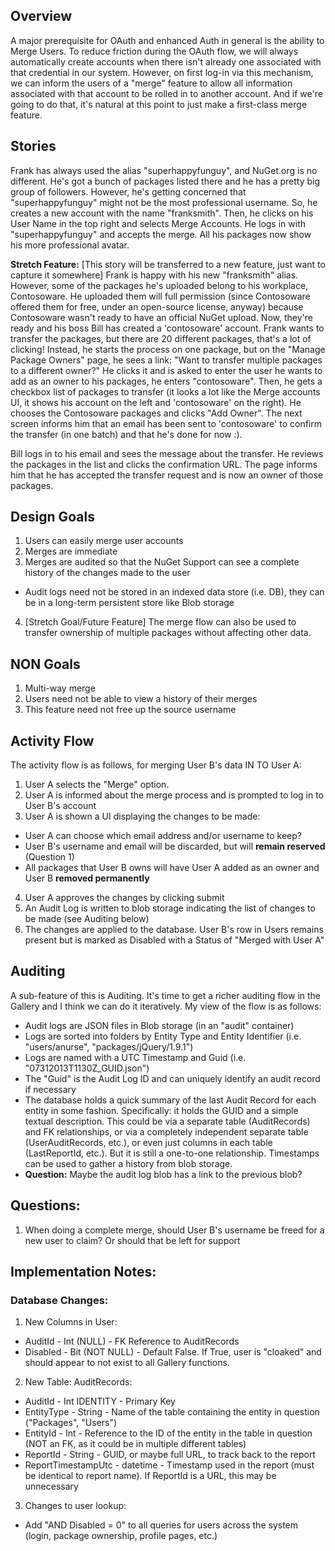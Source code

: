 ## Overview
A major prerequisite for OAuth and enhanced Auth in general is the ability to Merge Users. To reduce friction during the OAuth flow, we will always automatically create accounts when there isn't already one associated with that credential in our system. However, on first log-in via this mechanism, we can inform the users of a "merge" feature to allow all information associated with that account to be rolled in to another account. And if we're going to do that, it's natural at this point to just make a first-class merge feature.

## Stories
Frank has always used the alias "superhappyfunguy", and NuGet.org is no different. He's got a bunch of packages listed there and he has a pretty big group of followers. However, he's getting concerned that "superhappyfunguy" might not be the most professional username. So, he creates a new account with the name "franksmith". Then, he clicks on his User Name in the top right and selects Merge Accounts. He logs in with "superhappyfunguy" and accepts the merge. All his packages now show his more professional avatar.

**Stretch Feature:** [This story will be transferred to a new feature, just want to capture it somewhere]
Frank is happy with his new "franksmith" alias. However, some of the packages he's uploaded belong to his workplace, Contosoware. He uploaded them will full permission (since Contosoware offered them for free, under an open-source license, anyway) because Contosoware wasn't ready to have an official NuGet upload. Now, they're ready and his boss Bill has created a 'contosoware' account. Frank wants to transfer the packages, but there are 20 different packages, that's a lot of clicking! Instead, he starts the process on one package, but on the "Manage Package Owners" page, he sees a link: "Want to transfer multiple packages to a different owner?" He clicks it and is asked to enter the user he wants to add as an owner to his packages, he enters "contosoware". Then, he gets a checkbox list of packages to transfer (it looks a lot like the Merge accounts UI, it shows his account on the left and 
'contosoware' on the right). He chooses the Contosoware packages and clicks "Add Owner". The next screen informs him that an email has been sent to 'contosoware' to confirm the transfer (in one batch) and that he's done for now :).

Bill logs in to his email and sees the message about the transfer. He reviews the packages in the list and clicks the confirmation URL. The page informs him that he has accepted the transfer request and is now an owner of those packages.

## Design Goals
1. Users can easily merge user accounts
2. Merges are immediate
3. Merges are audited so that the NuGet Support can see a complete history of the changes made to the user
 * Audit logs need not be stored in an indexed data store (i.e. DB), they can be in a long-term persistent store like Blob storage
4. [Stretch Goal/Future Feature] The merge flow can also be used to transfer ownership of multiple packages without affecting other data.

## NON Goals
1. Multi-way merge
2. Users need not be able to view a history of their merges
3. This feature need not free up the source username

## Activity Flow
The activity flow is as follows, for merging User B's data IN TO User A:
1. User A selects the "Merge" option.
2. User A is informed about the merge process and is prompted to log in to User B's account
3. User A is shown a UI displaying the changes to be made:
 * User A can choose which email address and/or username to keep?
 * User B's username and email will be discarded, but will **remain reserved** (Question 1)
 * All packages that User B owns will have User A added as an owner and User B **removed permanently**
4. User A approves the changes by clicking submit
5. An Audit Log is written to blob storage indicating the list of changes to be made (see Auditing below)
6. The changes are applied to the database. User B's row in Users remains present but is marked as Disabled with a Status of "Merged with User A"

## Auditing
A sub-feature of this is Auditing. It's time to get a richer auditing flow in the Gallery and I think we can do it iteratively. My view of the flow is as follows:
* Audit logs are JSON files in Blob storage (in an "audit" container)
* Logs are sorted into folders by Entity Type and Entity Identifier (i.e. "users/anurse", "packages/jQuery/1.9.1")
* Logs are named with a UTC Timestamp and Guid (i.e. "07312013T1130Z_GUID.json")
* The "Guid" is the Audit Log ID and can uniquely identify an audit record if necessary
* The database holds a quick summary of the last Audit Record for each entity in some fashion. Specifically: it holds the GUID and a simple textual description. This could be via a separate table (AuditRecords) and FK relationships, or via a completely independent separate table (UserAuditRecords, etc.), or even just columns in each table (LastReportId, etc.). But it is still a one-to-one relationship. Timestamps can be used to gather a history from blob storage.
* **Question:** Maybe the audit log blob has a link to the previous blob?

## Questions:
1. When doing a complete merge, should User B's username be freed for a new user to claim? Or should that be left for support

## Implementation Notes:

### Database Changes:
1. New Columns in User:
 * AuditId - Int (NULL) - FK Reference to AuditRecords
 * Disabled - Bit (NOT NULL) - Default False. If True, user is "cloaked" and should appear to not exist to all Gallery functions.
2. New Table: AuditRecords:
 * AuditId - Int IDENTITY - Primary Key
 * EntityType - String - Name of the table containing the entity in question ("Packages", "Users")
 * EntityId - Int - Reference to the ID of the entity in the table in question (NOT an FK, as it could be in multiple different tables)
 * ReportId - String - GUID, or maybe full URL, to track back to the report
 * ReportTimestampUtc - datetime - Timestamp used in the report (must be identical to report name). If ReportId is a URL, this may be unnecessary
3. Changes to user lookup:
 * Add "AND Disabled = 0" to all queries for users across the system (login, package ownership, profile pages, etc.)